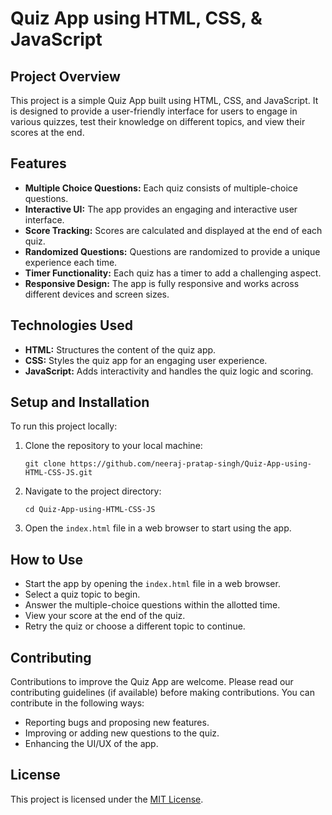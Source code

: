 # Quiz App using HTML, CSS, & JavaScript

## Project Overview

This project is a simple Quiz App built using HTML, CSS, and JavaScript. It is designed to provide a user-friendly interface for users to engage in various quizzes, test their knowledge on different topics, and view their scores at the end.

## Features

- **Multiple Choice Questions:** Each quiz consists of multiple-choice questions.
- **Interactive UI:** The app provides an engaging and interactive user interface.
- **Score Tracking:** Scores are calculated and displayed at the end of each quiz.
- **Randomized Questions:** Questions are randomized to provide a unique experience each time.
- **Timer Functionality:** Each quiz has a timer to add a challenging aspect.
- **Responsive Design:** The app is fully responsive and works across different devices and screen sizes.

## Technologies Used

- **HTML:** Structures the content of the quiz app.
- **CSS:** Styles the quiz app for an engaging user experience.
- **JavaScript:** Adds interactivity and handles the quiz logic and scoring.

## Setup and Installation

To run this project locally:

1. Clone the repository to your local machine:
   ```
   git clone https://github.com/neeraj-pratap-singh/Quiz-App-using-HTML-CSS-JS.git
   ```
2. Navigate to the project directory:
   ```
   cd Quiz-App-using-HTML-CSS-JS
   ```
3. Open the `index.html` file in a web browser to start using the app.

## How to Use

- Start the app by opening the `index.html` file in a web browser.
- Select a quiz topic to begin.
- Answer the multiple-choice questions within the allotted time.
- View your score at the end of the quiz.
- Retry the quiz or choose a different topic to continue.

## Contributing

Contributions to improve the Quiz App are welcome. Please read our contributing guidelines (if available) before making contributions. You can contribute in the following ways:

- Reporting bugs and proposing new features.
- Improving or adding new questions to the quiz.
- Enhancing the UI/UX of the app.

## License

This project is licensed under the [MIT License](LICENSE).